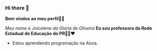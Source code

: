 ### Hi there 👋
**Bem vindos ao meu perfil**🌻💮

_Meu nome é Joicelene da Gloria de Oliveira_ **Eu sou professora da Rede Estadual de Educação do PR**👩‍🏫❤️
- Estou aprendendo programação na Alura. 



